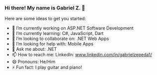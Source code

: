 ### Hi there! My name is Gabriel Z. 👋

Here are some ideas to get you started:

- 🔭 I’m currently working on ASP.NET Software Development
- 🌱 I’m currently learning: C#, JavaScript, Dart 
- 👯 I’m looking to collaborate on: .NET Web Apps 
- 🤔 I’m looking for help with: Mobile Apps
- 💬 Ask me about: .NET 
- 📫 How to reach me: LinkedIn: www.linkedin.com/in/gabrielzepeda1/
- 😄 Pronouns: He/Him
- ⚡ Fun fact: I play guitar and piano! 

